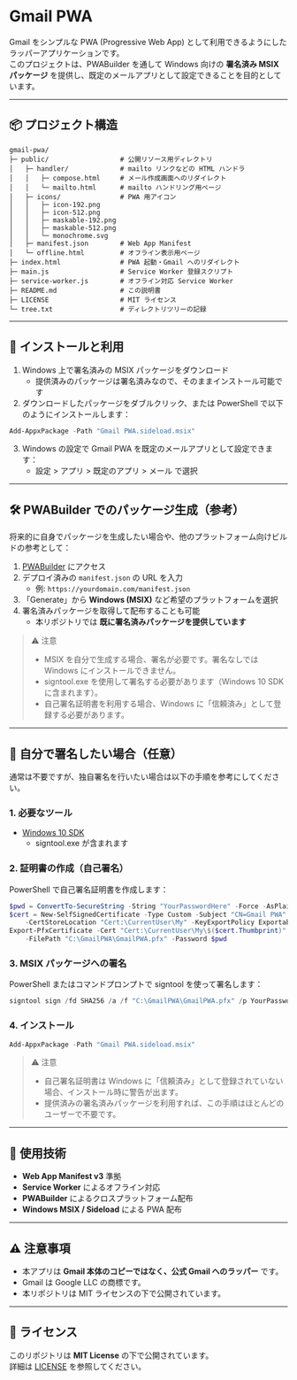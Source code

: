 # Gmail PWA

Gmail をシンプルな PWA (Progressive Web App) として利用できるようにしたラッパーアプリケーションです。  
このプロジェクトは、PWABuilder を通して Windows 向けの **署名済み MSIX パッケージ** を提供し、既定のメールアプリとして設定できることを目的としています。

---

## 📦 プロジェクト構造

```
gmail-pwa/
├─ public/                  # 公開リソース用ディレクトリ
│   ├─ handler/             # mailto リンクなどの HTML ハンドラ
│   │   ├─ compose.html     # メール作成画面へのリダイレクト
│   │   └─ mailto.html      # mailto ハンドリング用ページ
│   ├─ icons/               # PWA 用アイコン
│   │   ├─ icon-192.png
│   │   ├─ icon-512.png
│   │   ├─ maskable-192.png
│   │   ├─ maskable-512.png
│   │   └─ monochrome.svg
│   ├─ manifest.json        # Web App Manifest
│   └─ offline.html         # オフライン表示用ページ
├─ index.html               # PWA 起動・Gmail へのリダイレクト
├─ main.js                  # Service Worker 登録スクリプト
├─ service-worker.js        # オフライン対応 Service Worker
├─ README.md                # この説明書
├─ LICENSE                  # MIT ライセンス
└─ tree.txt                 # ディレクトリツリーの記録
```

---

## 🚀 インストールと利用

1. Windows 上で署名済みの MSIX パッケージをダウンロード  
   - 提供済みのパッケージは署名済みなので、そのままインストール可能です
2. ダウンロードしたパッケージをダブルクリック、または PowerShell で以下のようにインストールします：

```powershell
Add-AppxPackage -Path "Gmail PWA.sideload.msix"
```

3. Windows の設定で Gmail PWA を既定のメールアプリとして設定できます：
   - 設定 > アプリ > 既定のアプリ > メール で選択

---

## 🛠 PWABuilder でのパッケージ生成（参考）

将来的に自身でパッケージを生成したい場合や、他のプラットフォーム向けビルドの参考として：

1. [PWABuilder](https://www.pwabuilder.com/) にアクセス  
2. デプロイ済みの `manifest.json` の URL を入力  
   - 例: `https://yourdomain.com/manifest.json`
3. 「Generate」から **Windows (MSIX)** など希望のプラットフォームを選択  
4. 署名済みパッケージを取得して配布することも可能  
   - 本リポジトリでは **既に署名済みパッケージを提供しています**

> ⚠️ 注意  
> - MSIX を自分で生成する場合、署名が必要です。署名なしでは Windows にインストールできません。  
> - signtool.exe を使用して署名する必要があります（Windows 10 SDK に含まれます）。  
> - 自己署名証明書を利用する場合、Windows に「信頼済み」として登録する必要があります。

---

## 🔏 自分で署名したい場合（任意）

通常は不要ですが、独自署名を行いたい場合は以下の手順を参考にしてください。

### 1. 必要なツール

- [Windows 10 SDK](https://developer.microsoft.com/en-us/windows/downloads/windows-10-sdk/)  
  - signtool.exe が含まれます

### 2. 証明書の作成（自己署名）

PowerShell で自己署名証明書を作成します：

```powershell
$pwd = ConvertTo-SecureString -String "YourPasswordHere" -Force -AsPlainText
$cert = New-SelfSignedCertificate -Type Custom -Subject "CN=Gmail PWA" `
    -CertStoreLocation "Cert:\CurrentUser\My" -KeyExportPolicy Exportable -KeySpec Signature
Export-PfxCertificate -Cert "Cert:\CurrentUser\My\$($cert.Thumbprint)" `
    -FilePath "C:\GmailPWA\GmailPWA.pfx" -Password $pwd
```

### 3. MSIX パッケージへの署名

PowerShell またはコマンドプロンプトで signtool を使って署名します：

```powershell
signtool sign /fd SHA256 /a /f "C:\GmailPWA\GmailPWA.pfx" /p YourPasswordHere "Gmail PWA.sideload.msix"
```

### 4. インストール

```powershell
Add-AppxPackage -Path "Gmail PWA.sideload.msix"
```

> ⚠️ 注意  
> - 自己署名証明書は Windows に「信頼済み」として登録されていない場合、インストール時に警告が出ます。  
> - 提供済みの署名済みパッケージを利用すれば、この手順はほとんどのユーザーで不要です。

---

## 📄 使用技術

- **Web App Manifest v3** 準拠  
- **Service Worker** によるオフライン対応  
- **PWABuilder** によるクロスプラットフォーム配布  
- **Windows MSIX / Sideload** による PWA 配布

---

## ⚠️ 注意事項

- 本アプリは **Gmail 本体のコピーではなく、公式 Gmail へのラッパー** です。  
- Gmail は Google LLC の商標です。  
- 本リポジトリは MIT ライセンスの下で公開されています。

---

## 📜 ライセンス

このリポジトリは **MIT License** の下で公開されています。  
詳細は [LICENSE](./LICENSE) を参照してください。
